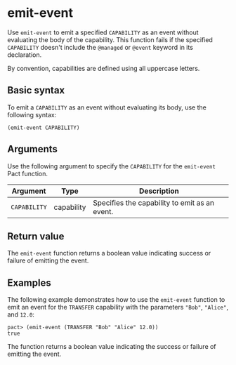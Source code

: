 # emit-event

Use `emit-event` to emit a specified `CAPABILITY` as an event without evaluating the body of the capability. 
This function fails if the specified `CAPABILITY` doesn't include the `@managed` or `@event` keyword in its declaration.

By convention, capabilities are defined using all uppercase letters.

## Basic syntax

To emit a `CAPABILITY` as an event without evaluating its body, use the following syntax:

```pact
(emit-event CAPABILITY)
```

## Arguments

Use the following argument to specify the `CAPABILITY` for the `emit-event` Pact function.

| Argument   | Type | Description                                       |
|------------|------|---------------------------------------------------|
| `CAPABILITY` | capability | Specifies the capability to emit as an event. |

## Return value

The `emit-event` function returns a boolean value indicating success or failure of emitting the event.

## Examples

The following example demonstrates how to use the `emit-event` function to emit an event for the `TRANSFER` capability with the parameters `"Bob"`, `"Alice"`, and `12.0`:

```pact
pact> (emit-event (TRANSFER "Bob" "Alice" 12.0))
true
```

The function returns a boolean value indicating the success or failure of emitting the event.
